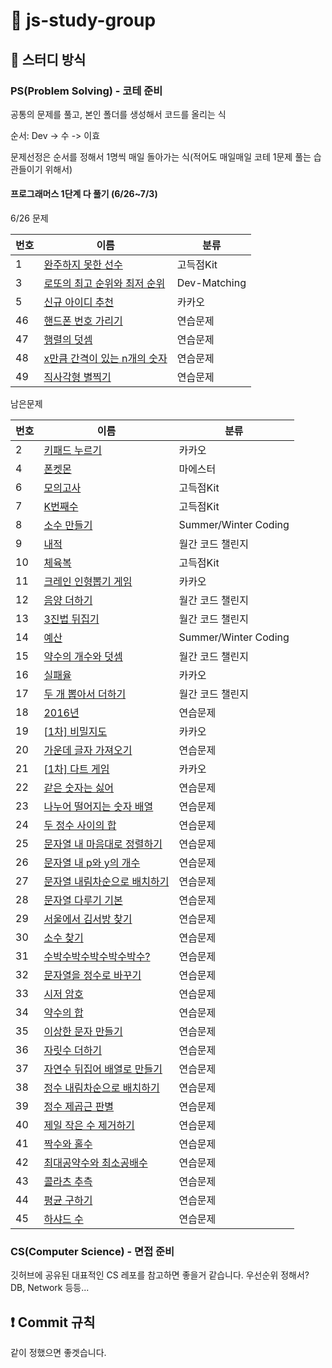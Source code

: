 # 🚀 js-study-group

## 📝 스터디 방식

### PS(Problem Solving) - 코테 준비
공통의 문제를 풀고, 본인 폴더를 생성해서 코드를 올리는 식 

순서: Dev -> 수 -> 이효 

문제선정은 순서를 정해서 1명씩 매일 돌아가는 식(적어도 매일매일 코테 1문제 풀는 습관들이기 위해서) 


#### 프로그래머스 1단계 다 풀기 (6/26~7/3)



6/26 문제

| 번호 | 이름                                                         | 분류         |
| ---- | ------------------------------------------------------------ | ------------ |
| 1    | [완주하지 못한 선수](https://programmers.co.kr/learn/courses/30/lessons/42576) | 고득점Kit    |
| 3    | [로또의 최고 순위와 최저   순위](https://programmers.co.kr/learn/courses/30/lessons/77484) | Dev-Matching |
| 5    | [신규 아이디 추천](https://programmers.co.kr/learn/courses/30/lessons/72410) | 카카오       |
| 46   | [핸드폰 번호 가리기](https://programmers.co.kr/learn/courses/30/lessons/12948) | 연습문제     |
| 47   | [행렬의 덧셈](https://programmers.co.kr/learn/courses/30/lessons/12950) | 연습문제     |
| 48   | [x만큼 간격이 있는   n개의 숫자](https://programmers.co.kr/learn/courses/30/lessons/12954) | 연습문제     |
| 49   | [직사각형 별찍기](https://programmers.co.kr/learn/courses/30/lessons/12969) | 연습문제     |




남은문제

| 번호 | 이름                                                         | 분류                 |
| ---- | ------------------------------------------------------------ | -------------------- |
| 2    | [키패드 누르기](https://programmers.co.kr/learn/courses/30/lessons/67256) | 카카오               |
| 4    | [폰켓몬](https://programmers.co.kr/learn/courses/30/lessons/1845) | 마에스터             |
| 6    | [모의고사](https://programmers.co.kr/learn/courses/30/lessons/42840) | 고득점Kit            |
| 7    | [K번째수](https://programmers.co.kr/learn/courses/30/lessons/42748) | 고득점Kit            |
| 8    | [소수 만들기](https://programmers.co.kr/learn/courses/30/lessons/12977) | Summer/Winter Coding |
| 9    | [내적](https://programmers.co.kr/learn/courses/30/lessons/70128) | 월간 코드 챌린지     |
| 10   | [체육복](https://programmers.co.kr/learn/courses/30/lessons/42862) | 고득점Kit            |
| 11   | [크레인 인형뽑기 게임](https://programmers.co.kr/learn/courses/30/lessons/64061) | 카카오               |
| 12   | [음양 더하기](https://programmers.co.kr/learn/courses/30/lessons/76501) | 월간 코드 챌린지     |
| 13   | [3진법 뒤집기](https://programmers.co.kr/learn/courses/30/lessons/68935) | 월간 코드 챌린지     |
| 14   | [예산](https://programmers.co.kr/learn/courses/30/lessons/12982) | Summer/Winter Coding |
| 15   | [약수의 개수와 덧셈](https://programmers.co.kr/learn/courses/30/lessons/77884) | 월간 코드 챌린지     |
| 16   | [실패율](https://programmers.co.kr/learn/courses/30/lessons/42889) | 카카오               |
| 17   | [두 개 뽑아서 더하기](https://programmers.co.kr/learn/courses/30/lessons/68644) | 월간 코드 챌린지     |
| 18   | [2016년](https://programmers.co.kr/learn/courses/30/lessons/12901) | 연습문제             |
| 19   | [[1차\]   비밀지도](https://programmers.co.kr/learn/courses/30/lessons/17681) | 카카오               |
| 20   | [가운데 글자 가져오기](https://programmers.co.kr/learn/courses/30/lessons/12903) | 연습문제             |
| 21   | [[1차\] 다트 게임](https://programmers.co.kr/learn/courses/30/lessons/17682) | 카카오               |
| 22   | [같은 숫자는 싫어](https://programmers.co.kr/learn/courses/30/lessons/12906) | 연습문제             |
| 23   | [나누어 떨어지는 숫자   배열](https://programmers.co.kr/learn/courses/30/lessons/12910) | 연습문제             |
| 24   | [두 정수 사이의 합](https://programmers.co.kr/learn/courses/30/lessons/12912) | 연습문제             |
| 25   | [문자열 내 마음대로   정렬하기](https://programmers.co.kr/learn/courses/30/lessons/12915) | 연습문제             |
| 26   | [문자열 내 p와 y의   개수](https://programmers.co.kr/learn/courses/30/lessons/12916) | 연습문제             |
| 27   | [문자열 내림차순으로   배치하기](https://programmers.co.kr/learn/courses/30/lessons/12917) | 연습문제             |
| 28   | [문자열 다루기 기본](https://programmers.co.kr/learn/courses/30/lessons/12918) | 연습문제             |
| 29   | [서울에서 김서방 찾기](https://programmers.co.kr/learn/courses/30/lessons/12919) | 연습문제             |
| 30   | [소수 찾기](https://programmers.co.kr/learn/courses/30/lessons/12921) | 연습문제             |
| 31   | [수박수박수박수박수박수?](https://programmers.co.kr/learn/courses/30/lessons/12922) | 연습문제             |
| 32   | [문자열을 정수로 바꾸기](https://programmers.co.kr/learn/courses/30/lessons/12925) | 연습문제             |
| 33   | [시저 암호](https://programmers.co.kr/learn/courses/30/lessons/12926) | 연습문제             |
| 34   | [약수의 합](https://programmers.co.kr/learn/courses/30/lessons/12928) | 연습문제             |
| 35   | [이상한 문자 만들기](https://programmers.co.kr/learn/courses/30/lessons/12930) | 연습문제             |
| 36   | [자릿수 더하기](https://programmers.co.kr/learn/courses/30/lessons/12931) | 연습문제             |
| 37   | [자연수 뒤집어 배열로   만들기](https://programmers.co.kr/learn/courses/30/lessons/12932) | 연습문제             |
| 38   | [정수 내림차순으로   배치하기](https://programmers.co.kr/learn/courses/30/lessons/12933) | 연습문제             |
| 39   | [정수 제곱근 판별](https://programmers.co.kr/learn/courses/30/lessons/12934) | 연습문제             |
| 40   | [제일 작은 수 제거하기](https://programmers.co.kr/learn/courses/30/lessons/12935) | 연습문제             |
| 41   | [짝수와 홀수](https://programmers.co.kr/learn/courses/30/lessons/12937) | 연습문제             |
| 42   | [최대공약수와 최소공배수](https://programmers.co.kr/learn/courses/30/lessons/12940) | 연습문제             |
| 43   | [콜라츠 추측](https://programmers.co.kr/learn/courses/30/lessons/12943) | 연습문제             |
| 44   | [평균 구하기](https://programmers.co.kr/learn/courses/30/lessons/12944) | 연습문제             |
| 45   | [하샤드 수](https://programmers.co.kr/learn/courses/30/lessons/12947) | 연습문제             |




### CS(Computer Science) - 면접 준비
깃허브에 공유된 대표적인 CS 레포를 참고하면 좋을거 같습니다. 우선순위 정해서? DB, Network 등등...


 
## ❗ Commit 규칙
같이 정했으면 좋겟습니다. 
